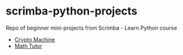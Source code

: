 # scrimba-python-projects
Repo of beginner mini-projects from Scrimba - Learn Python course

- [Crypto Machine](https://scrimba.com/learn/python/project-crypto-machine-cEK2WJtd)
- [Math Tutor](https://scrimba.com/learn/python/project-math-tutor-cdNBZVh9)
